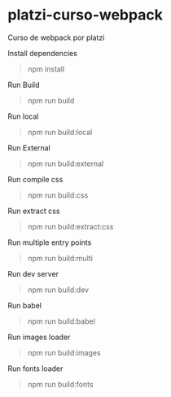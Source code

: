 # platzi-curso-webpack
Curso de webpack por platzi

Install dependencies
> npm install

Run Build
> npm run build

Run local
> npm run build:local

Run External
> npm run build:external

Run compile css
> npm run build:css

Run extract css
> npm run build:extract:css

Run multiple entry points
> npm run build:multi

Run dev server
> npm run build:dev

Run babel
> npm run build:babel

Run images loader
> npm run build:images

Run fonts loader
> npm run build:fonts